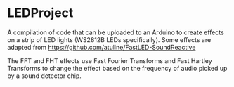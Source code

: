 # LEDProject
A compilation of code that can be uploaded to an Arduino to create effects on a strip of LED lights (WS2812B LEDs specifically). Some effects are adapted from https://github.com/atuline/FastLED-SoundReactive

The FFT and FHT effects use Fast Fourier Transforms and Fast Hartley Transforms to change the effect based on the frequency of audio picked up by a sound detector chip.
